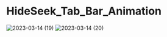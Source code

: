 # HideSeek_Tab_Bar_Animation
 
![2023-03-14 (19)](https://user-images.githubusercontent.com/111579457/225107160-6f2cff43-5aaf-4797-82bf-cc42261df075.png)
![2023-03-14 (20)](https://user-images.githubusercontent.com/111579457/225107164-9bd6e17a-e4ba-4568-9c45-00705ad9e23d.png)
